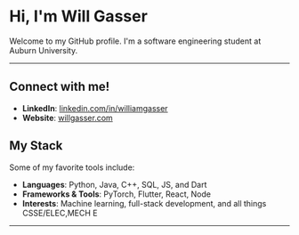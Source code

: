# Hi, I'm Will Gasser

Welcome to my GitHub profile. I'm a software engineering student at Auburn University.

---

## Connect with me!

- **LinkedIn**: [linkedin.com/in/williamgasser](https://linkedin.com/in/williamgasser)
- **Website**: [willgasser.com](https://willgasser.com)

## My Stack
Some of my favorite tools include:
- **Languages**: Python, Java, C++, SQL, JS, and Dart
- **Frameworks & Tools**: PyTorch, Flutter, React, Node
- **Interests**: Machine learning, full-stack development, and all things CSSE/ELEC,MECH E

---

